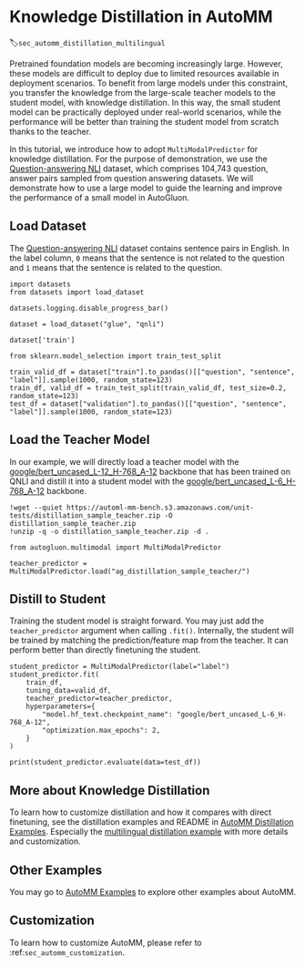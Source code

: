 # Knowledge Distillation in AutoMM
:label:`sec_automm_distillation_multilingual`

Pretrained foundation models are becoming increasingly large. However, these models are difficult to deploy due to 
limited resources available in deployment scenarios. To benefit from large models under this constraint, 
you transfer the knowledge from the large-scale teacher models to the student model, with knowledge distillation.
In this way, the small student model can be practically deployed under real-world scenarios,
while the performance will be better than training the student model from scratch thanks to the teacher.

In this tutorial, we introduce how to adopt `MultiModalPredictor` for knowledge distillation. For the purpose of demonstration, we use the [Question-answering NLI](https://paperswithcode.com/dataset/qnli) dataset, 
which comprises 104,743 question, answer pairs sampled from question answering datasets. We will demonstrate how to use a large model to guide the learning and improve the performance of a small model in AutoGluon.

## Load Dataset

The [Question-answering NLI](https://paperswithcode.com/dataset/qnli) dataset contains 
sentence pairs in English. In the label column, `0` means that the sentence is not related to the question and `1` means that the sentence is related to the question.


```{.python .input}
import datasets
from datasets import load_dataset

datasets.logging.disable_progress_bar()

dataset = load_dataset("glue", "qnli")
```


```{.python .input}
dataset['train']
```


```{.python .input}
from sklearn.model_selection import train_test_split

train_valid_df = dataset["train"].to_pandas()[["question", "sentence", "label"]].sample(1000, random_state=123)
train_df, valid_df = train_test_split(train_valid_df, test_size=0.2, random_state=123)
test_df = dataset["validation"].to_pandas()[["question", "sentence", "label"]].sample(1000, random_state=123)
```

## Load the Teacher Model

In our example, we will directly load a teacher model with the [google/bert_uncased_L-12_H-768_A-12](https://huggingface.co/google/bert_uncased_L-12_H-768_A-12) backbone that has been trained on QNLI and distill it into a student model with the [google/bert_uncased_L-6_H-768_A-12](https://huggingface.co/google/bert_uncased_L-6_H-768_A-12) backbone.


```{.python .input}
!wget --quiet https://automl-mm-bench.s3.amazonaws.com/unit-tests/distillation_sample_teacher.zip -O distillation_sample_teacher.zip
!unzip -q -o distillation_sample_teacher.zip -d .
```


```{.python .input}
from autogluon.multimodal import MultiModalPredictor

teacher_predictor = MultiModalPredictor.load("ag_distillation_sample_teacher/")
```

## Distill to Student

Training the student model is straight forward. You may just add the `teacher_predictor` argument when calling `.fit()`. 
Internally, the student will be trained by matching the prediction/feature map from the teacher. It can perform better than 
directly finetuning the student.


```{.python .input}
student_predictor = MultiModalPredictor(label="label")
student_predictor.fit(
    train_df,
    tuning_data=valid_df,
    teacher_predictor=teacher_predictor,
    hyperparameters={
        "model.hf_text.checkpoint_name": "google/bert_uncased_L-6_H-768_A-12",
        "optimization.max_epochs": 2,
    }
)
```


```{.python .input}
print(student_predictor.evaluate(data=test_df))
```

## More about Knowledge Distillation

To learn how to customize distillation and how it compares with direct finetuning, see the distillation examples 
and README in [AutoMM Distillation Examples](https://github.com/awslabs/autogluon/tree/master/examples/automm/distillation).
Especially the [multilingual distillation example](https://github.com/awslabs/autogluon/tree/master/examples/automm/distillation/automm_distillation_pawsx.py) with more details and customization.

## Other Examples

You may go to [AutoMM Examples](https://github.com/awslabs/autogluon/tree/master/examples/automm) to explore other examples about AutoMM.

## Customization
To learn how to customize AutoMM, please refer to :ref:`sec_automm_customization`.
